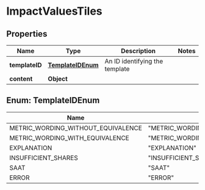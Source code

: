 
# ImpactValuesTiles

## Properties
Name | Type | Description | Notes
------------ | ------------- | ------------- | -------------
**templateID** | [**TemplateIDEnum**](#TemplateIDEnum) | An ID identifying the template | 
**content** | **Object** |  | 


<a name="TemplateIDEnum"></a>
## Enum: TemplateIDEnum
Name | Value
---- | -----
METRIC_WORDING_WITHOUT_EQUIVALENCE | &quot;METRIC_WORDING_WITHOUT_EQUIVALENCE&quot;
METRIC_WORDING_WITH_EQUIVALENCE | &quot;METRIC_WORDING_WITH_EQUIVALENCE&quot;
EXPLANATION | &quot;EXPLANATION&quot;
INSUFFICIENT_SHARES | &quot;INSUFFICIENT_SHARES&quot;
SAAT | &quot;SAAT&quot;
ERROR | &quot;ERROR&quot;



